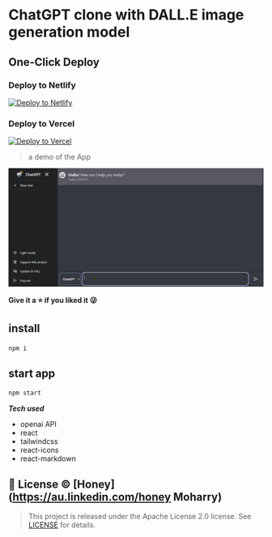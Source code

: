 # ChatGPT clone with DALL.E image generation model

## One-Click Deploy

### Deploy to Netlify

[![Deploy to Netlify](https://www.netlify.com/img/deploy/button.svg)](https://app.netlify.com/start/deploy?repository=https://github.com/aiexpert-79/chatbot-react-web)

### Deploy to Vercel

[![Deploy to Vercel](https://vercel.com/button)](https://vercel.com/new/clone?repository-url=https://github.com/aiexpert-79/chatbot-react-web&project-name=chatgpt-and-dalle&repo-name=chatbot-react-web)

> a demo of the App

<img src="_pics/demo.gif" width="800px" alt="android icon"/>

**Give it a ⭐ if you liked it 😜**

## install

```bash
npm i
```

## start app

```bash
npm start
```

**_Tech used_**

- openai API
- react
- tailwindcss
- react-icons
- react-markdown

## 📝 License © [Honey](https://au.linkedin.com/honey Moharry)

> This project is released under the Apache License 2.0 license. See [LICENSE](./LICENSE) for details.
